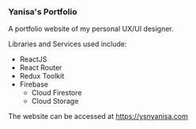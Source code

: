 ### Yanisa's Portfolio

A portfolio website of my personal UX/UI designer.

Libraries and Services used include:

- ReactJS
- React Router
- Redux Toolkit
- Firebase
  - Cloud Firestore
  - Cloud Storage

The website can be accessed at https://ysnyanisa.com
